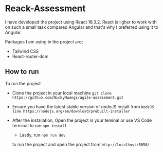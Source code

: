 # Reack-Assessment

I have developed the project using React 18.3.2. React is ligher to work with on such a small task compared Angular and that's why I preferred using it to Angular.

Packages I am using in the project are;

- Tailwind CSS
- React-router-dom

## How to run

To run the project

- Clone the project in your local machine
  `git clone https://github.com/NickyMwangi/agile-assessment.git`

- Ensure you have the latest stable version of nodeJS install from
  `NodeJS line https://nodejs.org/en/download/prebuilt-installer`

- After the installation, Open the project in your teminal or use VS Code terminal to run
  `npm install`

  - Lastly, run
    `npm run dev`

  to run the project and open the project from `http://localhost:5050/`
